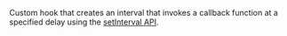 Custom hook that creates an interval that invokes a callback function at a specified delay using the [setInterval API](https://developer.mozilla.org/en-US/docs/Web/API/setInterval).
